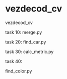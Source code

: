 # vezdecod_cv
vezdecod_cv

task 10: 
merge.py

task 20:
find_car.py

task 30:
calc_metric.py

task 40:

find_color.py
